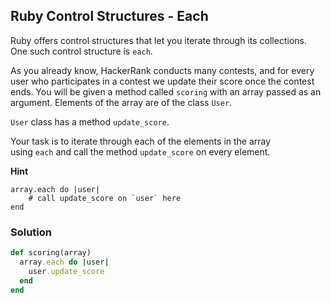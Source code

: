 ## Ruby Control Structures - Each

Ruby offers control structures that let you iterate through its collections. One such control structure is `each`.

As you already know, HackerRank conducts many contests, and for every user who participates in a contest we update their score once the contest ends. You will be given a method called `scoring` with an array passed as an argument. Elements of the array are of the class `User`.

`User` class has a method `update_score`.

Your task is to iterate through each of the elements in the array using `each` and call the method `update_score` on every element.

**Hint**

```
array.each do |user|
    # call update_score on `user` here
end
```

### Solution

```ruby
def scoring(array)
  array.each do |user|
    user.update_score
  end
end
```